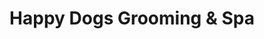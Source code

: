 ---
title: "Happy Dogs Grooming & Spa"
url: /san-jose/happy-dogs-grooming-und-spa/
shop: Tiersalon
---